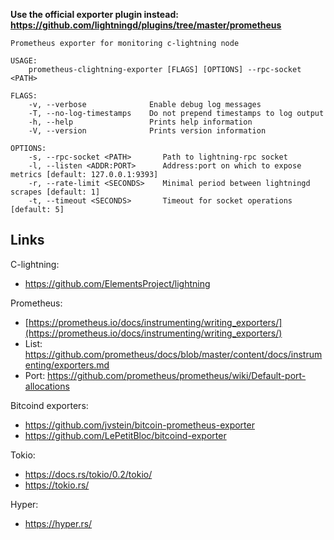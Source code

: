 **Use the official exporter plugin instead: https://github.com/lightningd/plugins/tree/master/prometheus**

```
Prometheus exporter for monitoring c-lightning node

USAGE:
    prometheus-clightning-exporter [FLAGS] [OPTIONS] --rpc-socket <PATH>

FLAGS:
    -v, --verbose              Enable debug log messages
    -T, --no-log-timestamps    Do not prepend timestamps to log output
    -h, --help                 Prints help information
    -V, --version              Prints version information

OPTIONS:
    -s, --rpc-socket <PATH>       Path to lightning-rpc socket
    -l, --listen <ADDR:PORT>      Address:port on which to expose metrics [default: 127.0.0.1:9393]
    -r, --rate-limit <SECONDS>    Minimal period between lightningd scrapes [default: 1]
    -t, --timeout <SECONDS>       Timeout for socket operations [default: 5]
```

Links
-----

C-lightning:
* https://github.com/ElementsProject/lightning

Prometheus:
* [https://prometheus.io/docs/instrumenting/writing_exporters/](https://prometheus.io/docs/instrumenting/writing_exporters/)
* List: https://github.com/prometheus/docs/blob/master/content/docs/instrumenting/exporters.md
* Port: https://github.com/prometheus/prometheus/wiki/Default-port-allocations

Bitcoind exporters:
* https://github.com/jvstein/bitcoin-prometheus-exporter
* https://github.com/LePetitBloc/bitcoind-exporter

Tokio:
* https://docs.rs/tokio/0.2/tokio/
* https://tokio.rs/

Hyper:
* https://hyper.rs/
